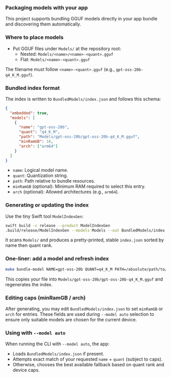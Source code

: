 ### Packaging models with your app

This project supports bundling GGUF models directly in your app bundle and discovering them automatically.

### Where to place models

- Put GGUF files under `Models/` at the repository root:
  - Nested: `Models/<name>/<name>-<quant>.gguf`
  - Flat: `Models/<name>-<quant>.gguf`

The filename must follow `<name>-<quant>.gguf` (e.g., `gpt-oss-20b-q4_K_M.gguf`).

### Bundled index format

The index is written to `BundledModels/index.json` and follows this schema:

```json
{
  "embedded": true,
  "models": [
    {
      "name": "gpt-oss-20b",
      "quant": "q4_K_M",
      "path": "Models/gpt-oss-20b/gpt-oss-20b-q4_K_M.gguf",
      "minRamGB": 16,
      "arch": ["arm64"]
    }
  ]
}
```

- `name`: Logical model name.
- `quant`: Quantization string.
- `path`: Path relative to bundle resources.
- `minRamGB` (optional): Minimum RAM required to select this entry.
- `arch` (optional): Allowed architectures (e.g., `arm64`).

### Generating or updating the index

Use the tiny Swift tool `ModelIndexGen`:

```bash
swift build -c release --product ModelIndexGen
.build/release/ModelIndexGen --models Models --out BundledModels/index.json
```

It scans `Models/` and produces a pretty-printed, stable `index.json` sorted by name then quant rank.

### One-liner: add a model and refresh index

```bash
make bundle-model NAME=gpt-oss-20b QUANT=q4_K_M PATH=/absolute/path/to/model.gguf
```

This copies your file into `Models/gpt-oss-20b/gpt-oss-20b-q4_K_M.gguf` and regenerates the index.

### Editing caps (minRamGB / arch)

After generating, you may edit `BundledModels/index.json` to set `minRamGB` or `arch` for entries. These fields are used during `--model auto` selection to ensure only suitable models are chosen for the current device.

### Using with `--model auto`

When running the CLI with `--model auto`, the app:
- Loads `BundledModels/index.json` if present.
- Attempts exact match of your requested `name` + `quant` (subject to caps).
- Otherwise, chooses the best available fallback based on quant rank and device caps.


